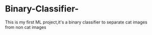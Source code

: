 # Binary-Classifier-
This is my first ML project,it's a binary classifier to separate cat images from non cat images
